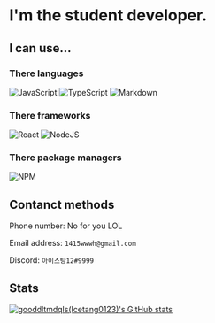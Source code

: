 # I'm the student developer.

## I can use...
### There languages
![JavaScript](https://img.shields.io/badge/javascript-%23323330.svg?style=for-the-badge&logo=javascript&logoColor=%23F7DF1E) ![TypeScript](https://img.shields.io/badge/typescript-%23007ACC.svg?style=for-the-badge&logo=typescript&logoColor=white) ![Markdown](https://img.shields.io/badge/markdown-%23000000.svg?style=for-the-badge&logo=markdown&logoColor=white) 

### There frameworks
![React](https://img.shields.io/badge/react-%2320232a.svg?style=for-the-badge&logo=react&logoColor=%2361DAFB) ![NodeJS](https://img.shields.io/badge/node.js-6DA55F?style=for-the-badge&logo=node.js&logoColor=white)

### There package managers
![NPM](https://img.shields.io/badge/NPM-%23000000.svg?style=for-the-badge&logo=npm&logoColor=white)

## Contanct methods
Phone number: No for you LOL

Email address: `1415wwwh@gmail.com`

Discord: `아이스탕12#9999`

## Stats
[![gooddltmdqls(Icetang0123)'s GitHub stats](https://github-readme-stats.vercel.app/api?username=gooddltmdqls&count_private=true)](https://github.com/anuraghazra/github-readme-stats)
